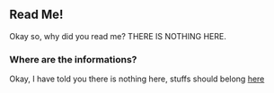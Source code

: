 ## Read Me!

Okay so, why did you read me? THERE IS NOTHING HERE.

### Where are the informations?

Okay, I have told you there is nothing here, stuffs should belong [here](https://raymond-1227.github.io/)
